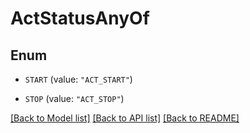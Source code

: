 # ActStatusAnyOf

## Enum


* `START` (value: `"ACT_START"`)

* `STOP` (value: `"ACT_STOP"`)


[[Back to Model list]](../README.md#documentation-for-models) [[Back to API list]](../README.md#documentation-for-api-endpoints) [[Back to README]](../README.md)


